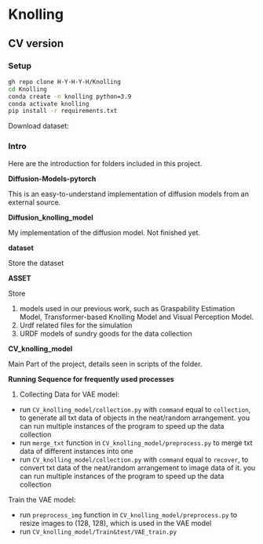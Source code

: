 # Knolling
## CV version

### Setup

```bash
gh repo clone H-Y-H-Y-H/Knolling
cd Knolling
conda create -n knolling python=3.9
conda activate knolling
pip install -r requirements.txt
```


Download dataset: 
### Intro

Here are the introduction for folders included in this project.

**Diffusion-Models-pytorch**

This is an easy-to-understand implementation of diffusion models from an external source.

**Diffusion_knolling_model**

My implementation of the diffusion model. Not finished yet.

**dataset**

Store the dataset

**ASSET**

Store 
1. models used in our previous work, such as Graspability Estimation Model, Transformer-based Knolling Model and Visual Perception Model.
2. Urdf related files for the simulation
3. URDF models of sundry goods for the data collection

**CV_knolling_model**

Main Part of the project, details seen in scripts of the folder.

**Running Sequence for frequently used processes**

1. Collecting Data for VAE model:

- run ```CV_knolling_model/collection.py``` with ```command``` equal to ```collection```, to generate all txt data of objects in the neat/random arrangement. 
you can run multiple instances of the program to speed up the data collection
- run ```merge_txt``` function in ```CV_knolling_model/preprocess.py``` to merge txt data of different instances into one
- run ```CV_knolling_model/collection.py``` with ```command``` equal to ```recover```, to convert txt data of the neat/random arrangement to image data of it.
you can run multiple instances of the program to speed up the data collection

Train the VAE model:

- run ```preprocess_img``` function in ```CV_knolling_model/preprocess.py``` to resize images to (128, 128), which is used in the VAE model
- run ```CV_knolling_model/Train&test/VAE_train.py```
